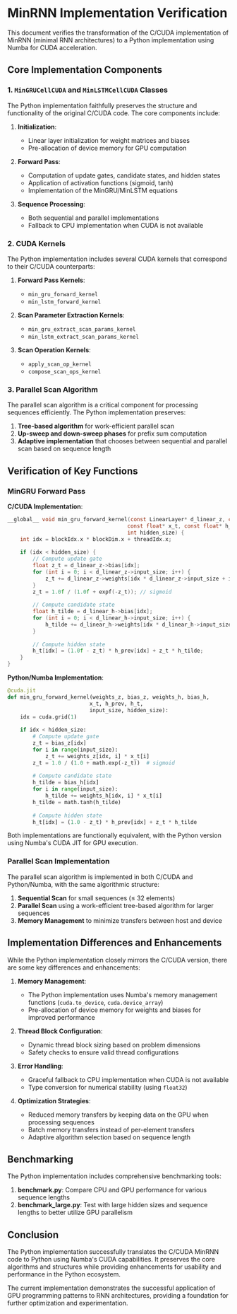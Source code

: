 # MinRNN Implementation Verification

This document verifies the transformation of the C/CUDA implementation of MinRNN (minimal RNN architectures) to a Python implementation using Numba for CUDA acceleration.

## Core Implementation Components

### 1. `MinGRUCellCUDA` and `MinLSTMCellCUDA` Classes

The Python implementation faithfully preserves the structure and functionality of the original C/CUDA code. The core components include:

1. **Initialization**: 
   - Linear layer initialization for weight matrices and biases
   - Pre-allocation of device memory for GPU computation

2. **Forward Pass**: 
   - Computation of update gates, candidate states, and hidden states
   - Application of activation functions (sigmoid, tanh)
   - Implementation of the MinGRU/MinLSTM equations

3. **Sequence Processing**: 
   - Both sequential and parallel implementations
   - Fallback to CPU implementation when CUDA is not available

### 2. CUDA Kernels

The Python implementation includes several CUDA kernels that correspond to their C/CUDA counterparts:

1. **Forward Pass Kernels**:
   - `min_gru_forward_kernel`
   - `min_lstm_forward_kernel`

2. **Scan Parameter Extraction Kernels**:
   - `min_gru_extract_scan_params_kernel`
   - `min_lstm_extract_scan_params_kernel`

3. **Scan Operation Kernels**:
   - `apply_scan_op_kernel`
   - `compose_scan_ops_kernel`

### 3. Parallel Scan Algorithm

The parallel scan algorithm is a critical component for processing sequences efficiently. The Python implementation preserves:

1. **Tree-based algorithm** for work-efficient parallel scan
2. **Up-sweep and down-sweep phases** for prefix sum computation
3. **Adaptive implementation** that chooses between sequential and parallel scan based on sequence length

## Verification of Key Functions

### MinGRU Forward Pass

**C/CUDA Implementation**:
```c
__global__ void min_gru_forward_kernel(const LinearLayer* d_linear_z, const LinearLayer* d_linear_h,
                                      const float* x_t, const float* h_prev, float* h_t,
                                      int hidden_size) {
    int idx = blockIdx.x * blockDim.x + threadIdx.x;
    
    if (idx < hidden_size) {
        // Compute update gate
        float z_t = d_linear_z->bias[idx];
        for (int i = 0; i < d_linear_z->input_size; i++) {
            z_t += d_linear_z->weights[idx * d_linear_z->input_size + i] * x_t[i];
        }
        z_t = 1.0f / (1.0f + expf(-z_t)); // sigmoid
        
        // Compute candidate state
        float h_tilde = d_linear_h->bias[idx];
        for (int i = 0; i < d_linear_h->input_size; i++) {
            h_tilde += d_linear_h->weights[idx * d_linear_h->input_size + i] * x_t[i];
        }
        
        // Compute hidden state
        h_t[idx] = (1.0f - z_t) * h_prev[idx] + z_t * h_tilde;
    }
}
```

**Python/Numba Implementation**:
```python
@cuda.jit
def min_gru_forward_kernel(weights_z, bias_z, weights_h, bias_h, 
                          x_t, h_prev, h_t, 
                          input_size, hidden_size):
    idx = cuda.grid(1)
    
    if idx < hidden_size:
        # Compute update gate
        z_t = bias_z[idx]
        for i in range(input_size):
            z_t += weights_z[idx, i] * x_t[i]
        z_t = 1.0 / (1.0 + math.exp(-z_t))  # sigmoid
        
        # Compute candidate state
        h_tilde = bias_h[idx]
        for i in range(input_size):
            h_tilde += weights_h[idx, i] * x_t[i]
        h_tilde = math.tanh(h_tilde)
        
        # Compute hidden state
        h_t[idx] = (1.0 - z_t) * h_prev[idx] + z_t * h_tilde
```

Both implementations are functionally equivalent, with the Python version using Numba's CUDA JIT for GPU execution.

### Parallel Scan Implementation

The parallel scan algorithm is implemented in both C/CUDA and Python/Numba, with the same algorithmic structure:

1. **Sequential Scan** for small sequences (≤ 32 elements)
2. **Parallel Scan** using a work-efficient tree-based algorithm for larger sequences
3. **Memory Management** to minimize transfers between host and device

## Implementation Differences and Enhancements

While the Python implementation closely mirrors the C/CUDA version, there are some key differences and enhancements:

1. **Memory Management**:
   - The Python implementation uses Numba's memory management functions (`cuda.to_device`, `cuda.device_array`)
   - Pre-allocation of device memory for weights and biases for improved performance

2. **Thread Block Configuration**:
   - Dynamic thread block sizing based on problem dimensions
   - Safety checks to ensure valid thread configurations

3. **Error Handling**:
   - Graceful fallback to CPU implementation when CUDA is not available
   - Type conversion for numerical stability (using `float32`)

4. **Optimization Strategies**:
   - Reduced memory transfers by keeping data on the GPU when processing sequences
   - Batch memory transfers instead of per-element transfers
   - Adaptive algorithm selection based on sequence length

## Benchmarking

The Python implementation includes comprehensive benchmarking tools:

1. **benchmark.py**: Compare CPU and GPU performance for various sequence lengths
2. **benchmark_large.py**: Test with large hidden sizes and sequence lengths to better utilize GPU parallelism

## Conclusion

The Python implementation successfully translates the C/CUDA MinRNN code to Python using Numba's CUDA capabilities. It preserves the core algorithms and structures while providing enhancements for usability and performance in the Python ecosystem.

The current implementation demonstrates the successful application of GPU programming patterns to RNN architectures, providing a foundation for further optimization and experimentation.
